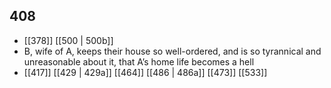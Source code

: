 ## 408
- [[378]] [[500 | 500b]] 
- B, wife of A, keeps their house so well-ordered, and is so tyrannical and unreasonable about it, that A’s home life becomes a hell
- [[417]] [[429 | 429a]] [[464]] [[486 | 486a]] [[473]] [[533]] 

